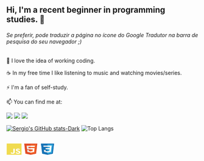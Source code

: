 ## Hi, I'm a recent beginner in programming studies. 🖖
###### Se preferir, pode traduzir a página no ícone do Google Tradutor na barra de pesquisa do seu navegador ;)

🔭 I love the idea of working coding.

☕ In my free time I like listening to music and watching movies/series.

⚡ I'm a fan of self-study.

📫 You can find me at:

<div> 
  <a href="https://instagram.com/sernuness/" target="_blank"><img src="https://img.shields.io/badge/-Instagram-%23E4405F?style=for-the-badge&logo=instagram&logoColor=white" target="_blank"></a>
  <a href = "sernuness@outlook.com"><img src="https://img.shields.io/badge/-Gmail-%23333?style=for-the-badge&logo=gmail&logoColor=white" target="_blank"></a>
  <a href="https://www.linkedin.com/in/sernuness" target="_blank"><img src="https://img.shields.io/badge/-LinkedIn-%230077B5?style=for-the-badge&logo=linkedin&logoColor=white" target="_blank"></a> 
  
</div>
          


[![Sergio's GitHub stats-Dark](https://github-readme-stats.vercel.app/api?username=sernuness&show_icons=true&theme=dracula#gh-dracula-mode-only)](https://github.com/sernuness/github-readme-stats#gh-dracula-mode-only)
![Top Langs](https://github-readme-stats.vercel.app/api/top-langs/?username=sernuness&layout=compact)

<div style="display: inline_block"><br>
  <img align="center" alt="Sernuness-Js" height="30" width="40" src="https://raw.githubusercontent.com/devicons/devicon/master/icons/javascript/javascript-plain.svg">
  <img align="center" alt="Sernuness-HTML" height="30" width="40" src="https://raw.githubusercontent.com/devicons/devicon/master/icons/html5/html5-original.svg">
  <img align="center" alt="Sernuness-CSS" height="30" width="40" src="https://raw.githubusercontent.com/devicons/devicon/master/icons/css3/css3-original.svg">
</div>